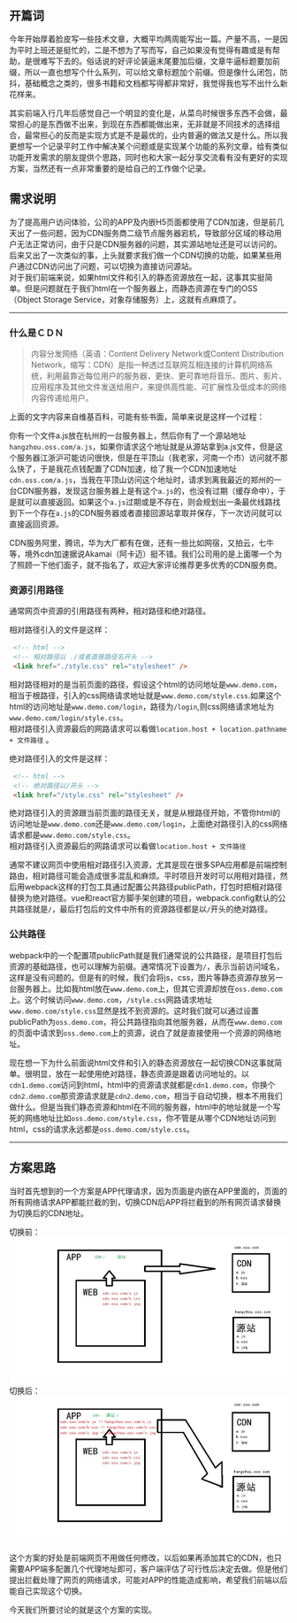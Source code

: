 ## 开篇词

今年开始厚着脸皮写一些技术文章，大概平均两周能写出一篇。产量不高，一是因为平时上班还是挺忙的，二是不想为了写而写，自己如果没有觉得有趣或是有帮助，是很难写下去的。俗话说的好评论装逼末尾要加后缀，文章牛逼标题要加前缀，所以一直也想写个什么系列，可以给文章标题加个前缀。但是像什么闭包，防抖，基础概念之类的，很多书籍和文档都写得都非常好，我觉得我也写不出什么新花样来。 

其实前端入行几年后感觉自己一个明显的变化是，从菜鸟时候很多东西不会做，最常担心的是东西做不出来，到现在东西都能做出来，无非就是不同技术的选择组合，最常担心的反而是实现方式是不是最优的，业内普遍的做法又是什么。所以我更想写一个记录平时工作中解决某个问题或是实现某个功能的系列文章，给有类似功能开发需求的朋友提供个思路，同时也和大家一起分享交流看有没有更好的实现方案，当然还有一点非常重要的是给自己的工作做个记录。  

## 需求说明

为了提高用户访问体验，公司的APP及内嵌H5页面都使用了CDN加速，但是前几天出了一些问题，因为CDN服务商二级节点服务器宕机，导致部分区域的移动用户无法正常访问，由于只是CDN服务器的问题，其实源站地址还是可以访问的。后来又出了一次类似的事，上头就要求我们做一个CDN切换的功能，如果某些用户通过CDN访问出了问题，可以切换为直接访问源站。    
对于我们前端来说，如果html文件和引入的静态资源放在一起，这事其实挺简单。但是问题就在于我们html在一个服务器上，而静态资源在专门的OSS（Object Storage Service，对象存储服务）上，这就有点麻烦了。
____

### 什么是ＣＤＮ

>内容分发网络（英语：Content Delivery Network或Content Distribution Network，缩写：CDN）是指一种透过互联网互相连接的计算机网络系统，利用最靠近每位用户的服务器，更快、更可靠地将音乐、图片、影片、应用程序及其他文件发送给用户，来提供高性能、可扩展性及低成本的网络内容传递给用户。  

上面的文字内容来自维基百科，可能有些书面，简单来说是这样一个过程：  

你有一个文件a.js放在杭州的一台服务器上，然后你有了一个源站地址`hangzhou.oss.com/a.js`，如果你请求这个地址就是从源站拿到a.js文件，但是这个服务器江浙沪可能访问很快，但是在平顶山（我老家，河南一个市）访问就不那么快了，于是我花点钱配置了CDN加速，给了我一个CDN加速地址`cdn.oss.com/a.js`，当我在平顶山访问这个地址时，请求到离我最近的郑州的一台CDN服务器，发现这台服务器上是有这个`a.js`的，也没有过期（缓存命中），于是就可以直接返回。如果这个`a.js`过期或是不存在，则会规划出一条最优线路找到下一个存在`a.js`的CDN服务器或者直接回源站拿取并保存，下一次访问就可以直接返回资源。

CDN服务阿里，腾讯，华为大厂都有在做，还有一些比如网宿，又拍云，七牛等，境外cdn加速据说Akamai（阿卡迈）挺不错。我们公司用的是上面哪一个为了照顾一下他们面子，就不指名了，欢迎大家评论推荐更多优秀的CDN服务商。

### 资源引用路径

通常网页中资源的引用路径有两种，相对路径和绝对路径。

相对路径引入的文件是这样：

```html 
 <!-- html -->
 <!-- 相对路径以 ./或者直接路径名开头 -->
 <link href="./style.css" rel="stylesheet" /> 
```
相对路径相对的是当前页面的路径，假设这个html的访问地址是`www.demo.com`，相当于根路径，引入的css网络请求地址就是`www.demo.com/style.css`.如果这个html的访问地址是`www.demo.com/login`，路径为`/login`,则css网络请求地址为`www.demo.com/login/style.css`。   
相对路径引入资源最后的网路请求可以看做`location.host + location.pathname + 文件路径` 。

绝对路径引入的文件是这样：

```html 
 <!-- html -->
 <!-- 绝对路径以/开头 -->
 <link href="/style.css" rel="stylesheet" /> 
```
绝对路径引入的资源跟当前页面的路径无关，就是从根路径开始，不管你html的访问地址是`www.demo.com`还是`www.demo.com/login`，上面绝对路径引入的css网络请求都是`www.demo.com/style.css`。  
相对路径引入资源最后的网路请求可以看做`location.host + 文件路径` 

通常不建议网页中使用相对路径引入资源，尤其是现在很多SPA应用都是前端控制路由，相对路径可能会造成很多混乱和麻烦。平时项目开发时可以用相对路径，然后用webpack这样的打包工具通过配置公共路径publicPath，打包时把相对路径替换为绝对路径。vue和react官方脚手架创建的项目，webpack.config默认的公共路径就是`/`，最后打包后的文件中所有的资源路径都是以`/`开头的绝对路径。

### 公共路径
webpack中的一个配置项publicPath就是我们通常说的公共路径，是项目打包后资源的基础路径，也可以理解为前缀。通常情况下设置为`/`，表示当前访问域名，这样是没有问题的。但是有的时候，我们会将js，css，图片等静态资源存放另一台服务器上。比如我html放在`www.demo.com`上，但其它资源却放在`oss.demo.com`上。这个时候访问`www.demo.com`，`/style.css`网路请求地址`www.demo.com/style.css`显然是找不到资源的。这时我们就可以通过设置publicPath为`oss.demo.com`，将公共路径指向其他服务器，从而在`www.demo.com`的页面中请求到`oss.demo.com`上的资源，说白了就是直接使用一个资源的网络地址。

现在想一下为什么前面说html文件和引入的静态资源放在一起切换CDN这事就简单。很明显，放在一起使用绝对路径，静态资源是跟着访问地址的。以`cdn1.demo.com`访问到html，html中的资源请求就都是`cdn1.demo.com`，你换个`cdn2.demo.com`那资源请求就是`cdn2.demo.com`，相当于自动切换，根本不用我们做什么。但是当我们静态资源和html在不同的服务器，html中的地址就是一个写死的网络地址比如`oss.demo.com/style.css`，你不管是从哪个CDN地址访问到html，css的请求永远都是`oss.demo.com/style.css`。
____

<!-- 对于我们前端项目来说就是将网页中css，js，图片，视频等所有资源请求换掉，API接口如果有需要也可以换掉，但一般来说API接口切换还是比较简单的。 -->

## 方案思路

当时首先想到的一个方案是APP代理请求，因为页面是内嵌在APP里面的，页面的所有网络请求APP都能拦截的到，切换CDN后APP将拦截到的所有网页请求替换为切换后的CDN地址。

切换前：
![](./image/1-1.jpg)
切换后：
![](./image/1-2.jpg)

这个方案的好处是前端网页不用做任何修改，以后如果再添加其它的CDN，也只需要APP端多配置几个代理地址即可，客户端评估了可行性后决定去做。但是他们提出拦截处理了网页的网络请求，可能对APP的性能造成影响，希望我们前端以后能自己实现这个切换。

今天我们所要讨论的就是这个方案的实现。



